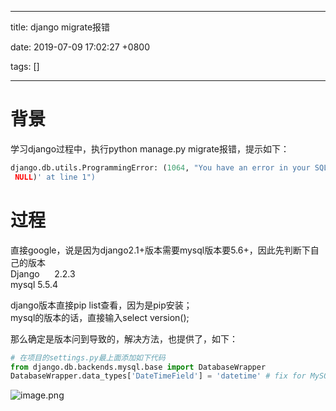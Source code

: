 
---

title: django migrate报错

date: 2019-07-09 17:02:27 +0800

tags: []

---
<a name="iyBJN"></a>
# 背景
学习django过程中，执行python manage.py migrate报错，提示如下：

```python
django.db.utils.ProgrammingError: (1064, "You have an error in your SQL syntax; check the manual that corresponds to your MySQL server version for the right syntax to use near '(6) NOT
 NULL)' at line 1")
```

<a name="5fVdB"></a>
# 过程
直接google，说是因为django2.1+版本需要mysql版本要5.6+，因此先判断下自己的版本<br />Django      2.2.3<br />mysql 5.5.4

django版本直接pip list查看，因为是pip安装；<br />mysql的版本的话，直接输入select version();

那么确定是版本问到导致的，解决方法，也提供了，如下：

```python
# 在项目的settings.py最上面添加如下代码
from django.db.backends.mysql.base import DatabaseWrapper
DatabaseWrapper.data_types['DateTimeField'] = 'datetime' # fix for MySQL 5.5
```

![image.png](https://cdn.nlark.com/yuque/0/2019/png/92887/1562663317661-fbf601fb-7bd9-4243-b077-dc37f6c32444.png#align=left&display=inline&height=386&name=image.png&originHeight=482&originWidth=1520&size=101977&status=done&width=1216)

